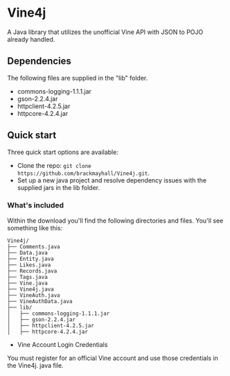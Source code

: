 Vine4j
======

A Java library that utilizes the unofficial Vine API with JSON to POJO already handled.

## Dependencies

The following files are supplied in the "lib" folder.

* commons-logging-1.1.1.jar
* gson-2.2.4.jar
* httpclient-4.2.5.jar
* httpcore-4.2.4.jar


## Quick start

Three quick start options are available:

* Clone the repo: `git clone https://github.com/brackmayhall/Vine4j.git`.
* Set up a new java project and resolve dependency issues with the supplied jars in the lib folder.

### What's included

Within the download you'll find the following directories and files. You'll see something like this:

```
Vine4j/
├── Comments.java
├── Data.java
├── Entity.java
├── Likes.java
├── Records.java
├── Tags.java
├── Vine.java
├── Vine4j.java
├── VineAuth.java
├── VineAuthData.java
├── lib/
│   ├── commons-logging-1.1.1.jar
│   ├── gson-2.2.4.jar
│   ├── httpclient-4.2.5.jar
│   ├── httpcore-4.2.4.jar
```

* Vine Account Login Credentials

You must register for an official Vine account and use those credentials in the Vine4j. java file.
